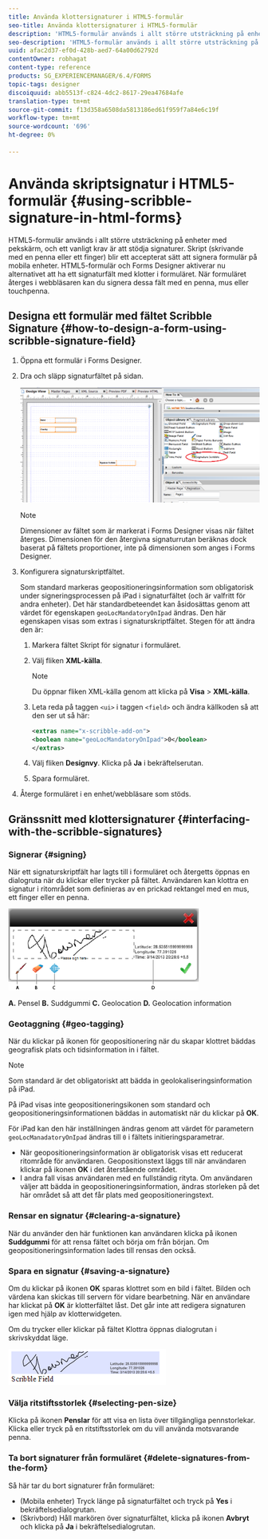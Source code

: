 ```yaml
---
title: Använda klottersignaturer i HTML5-formulär
seo-title: Använda klottersignaturer i HTML5-formulär
description: 'HTML5-formulär används i allt större utsträckning på enheter med pekskärm, och ett vanligt krav är att stödja signaturer. Att signera dokument på mobila enheter har blivit ett accepterat sätt att signera formulär på mobila enheter. '
seo-description: 'HTML5-formulär används i allt större utsträckning på enheter med pekskärm, och ett vanligt krav är att stödja signaturer. Att signera dokument på mobila enheter har blivit ett accepterat sätt att signera formulär på mobila enheter. '
uuid: afac2d37-ef0d-428b-aed7-64a00d62792d
contentOwner: robhagat
content-type: reference
products: SG_EXPERIENCEMANAGER/6.4/FORMS
topic-tags: designer
discoiquuid: abb5513f-c824-4dc2-8617-29ea47684afe
translation-type: tm+mt
source-git-commit: f13d358a6508da5813186ed61f959f7a84e6c19f
workflow-type: tm+mt
source-wordcount: '696'
ht-degree: 0%

---
```



# Använda skriptsignatur i HTML5-formulär {#using-scribble-signature-in-html-forms}

HTML5-formulär används i allt större utsträckning på enheter med pekskärm, och ett vanligt krav är att stödja signaturer. Skript (skrivande med en penna eller ett finger) blir ett accepterat sätt att signera formulär på mobila enheter. HTML5-formulär och Forms Designer aktiverar nu alternativet att ha ett signaturfält med klotter i formuläret. När formuläret återges i webbläsaren kan du signera dessa fält med en penna, mus eller touchpenna.

## Designa ett formulär med fältet Scribble Signature {#how-to-design-a-form-using-scribble-signature-field}

1. Öppna ett formulär i Forms Designer.
1. Dra och släpp signaturfältet på sidan.

   ![designer_scribble](assets/designer_scribble.png)

   >[!NOTE]
   >
   >Dimensioner av fältet som är markerat i Forms Designer visas när fältet återges. Dimensionen för den återgivna signaturrutan beräknas dock baserat på fältets proportioner, inte på dimensionen som anges i Forms Designer.

1. Konfigurera signaturskriptfältet.

   Som standard markeras geopositioneringsinformation som obligatorisk under signeringsprocessen på iPad i signaturfältet (och är valfritt för andra enheter). Det här standardbeteendet kan åsidosättas genom att värdet för egenskapen `geoLocMandatoryOnIpad` ändras. Den här egenskapen visas som extras i signaturskriptfältet. Stegen för att ändra den är:

   1. Markera fältet Skript för signatur i formuläret.
   1. Välj fliken **XML-källa**.

      >[!NOTE]
      >
      >Du öppnar fliken XML-källa genom att klicka på **Visa** > **XML-källa**.

   1. Leta reda på taggen `<ui>` i taggen `<field>` och ändra källkoden så att den ser ut så här:

      ```xml
      <extras name="x-scribble-add-on">
      <boolean name="geoLocMandatoryOnIpad">0</boolean>
      </extras>
      ```

   1. Välj fliken **Designvy**. Klicka på **Ja** i bekräftelserutan.
   1. Spara formuläret.

1. Återge formuläret i en enhet/webbläsare som stöds.

## Gränssnitt med klottersignaturer {#interfacing-with-the-scribble-signatures}

### Signerar {#signing}

När ett signaturskriptfält har lagts till i formuläret och återgetts öppnas en dialogruta när du klickar eller trycker på fältet. Användaren kan klottra en signatur i ritområdet som definieras av en prickad rektangel med en mus, ett finger eller en penna.

![geolokalisering](assets/geolocation.png)

**A.** Pensel  **B.** Suddgummi  **C.** Geolocation  **D.** Geolocation information

### Geotaggning {#geo-tagging}

När du klickar på ikonen för geopositionering när du skapar klottret bäddas geografisk plats och tidsinformation in i fältet.

>[!NOTE]
Som standard är det obligatoriskt att bädda in geolokaliseringsinformation på iPad.

På iPad visas inte geopositioneringsikonen som standard och geopositioneringsinformationen bäddas in automatiskt när du klickar på **OK**.

För iPad kan den här inställningen ändras genom att värdet för parametern `geoLocManadatoryOnIpad` ändras till `0` i fältets initieringsparametrar.

* När geopositioneringsinformation är obligatorisk visas ett reducerat ritområde för användaren. Geopositionstext läggs till när användaren klickar på ikonen **OK** i det återstående området.
* I andra fall visas användaren med en fullständig rityta. Om användaren väljer att bädda in geopositioneringsinformation, ändras storleken på det här området så att det får plats med geopositioneringstext.

### Rensar en signatur {#clearing-a-signature}

När du använder den här funktionen kan användaren klicka på ikonen **Suddgummi** för att rensa fältet och börja om från början. Om geopositioneringsinformation lades till rensas den också.

### Spara en signatur {#saving-a-signature}

Om du klickar på ikonen **OK** sparas klottret som en bild i fältet. Bilden och värdena kan skickas till servern för vidare bearbetning. När en användare har klickat på **OK** är klotterfältet låst. Det går inte att redigera signaturen igen med hjälp av klotterwidgeten.

Om du trycker eller klickar på fältet Klottra öppnas dialogrutan i skrivskyddat läge.

![3](assets/3.png)

### Välja ritstiftsstorlek {#selecting-pen-size}

Klicka på ikonen **Penslar** för att visa en lista över tillgängliga pennstorlekar. Klicka eller tryck på en ritstiftsstorlek om du vill använda motsvarande penna.

### Ta bort signaturer från formuläret {#delete-signatures-from-the-form}

Så här tar du bort signaturer från formuläret:

* (Mobila enheter) Tryck länge på signaturfältet och tryck på **Yes** i bekräftelsedialogrutan.
* (Skrivbord) Håll markören över signaturfältet, klicka på ikonen **Avbryt** och klicka på **Ja** i bekräftelsedialogrutan.
